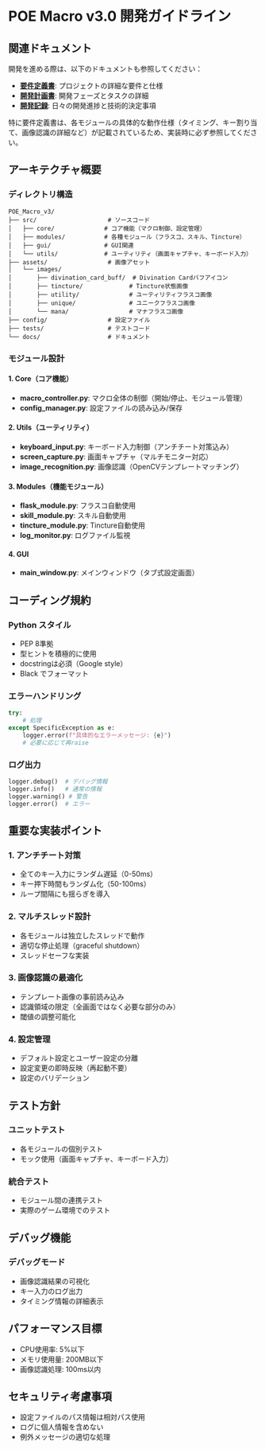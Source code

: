 # POE Macro v3.0 開発ガイドライン

## 関連ドキュメント

開発を進める際は、以下のドキュメントも参照してください：

- **[要件定義書](docs/POE_Macro_v3_要件定義書.md)**: プロジェクトの詳細な要件と仕様
- **[開発計画書](docs/POE_Macro_v3_開発計画書.md)**: 開発フェーズとタスクの詳細
- **[開発記録](CLAUDE.md)**: 日々の開発進捗と技術的決定事項

特に要件定義書は、各モジュールの具体的な動作仕様（タイミング、キー割り当て、画像認識の詳細など）が記載されているため、実装時に必ず参照してください。

## アーキテクチャ概要

### ディレクトリ構造
```
POE_Macro_v3/
├── src/                    # ソースコード
│   ├── core/              # コア機能（マクロ制御、設定管理）
│   ├── modules/           # 各種モジュール（フラスコ、スキル、Tincture）
│   ├── gui/               # GUI関連
│   └── utils/             # ユーティリティ（画面キャプチャ、キーボード入力）
├── assets/                 # 画像アセット
│   └── images/
│       ├── divination_card_buff/  # Divination Cardバフアイコン
│       ├── tincture/             # Tincture状態画像
│       ├── utility/              # ユーティリティフラスコ画像
│       ├── unique/               # ユニークフラスコ画像
│       └── mana/                 # マナフラスコ画像
├── config/                 # 設定ファイル
├── tests/                  # テストコード
└── docs/                   # ドキュメント
```

### モジュール設計

#### 1. Core（コア機能）
- **macro_controller.py**: マクロ全体の制御（開始/停止、モジュール管理）
- **config_manager.py**: 設定ファイルの読み込み/保存

#### 2. Utils（ユーティリティ）
- **keyboard_input.py**: キーボード入力制御（アンチチート対策込み）
- **screen_capture.py**: 画面キャプチャ（マルチモニター対応）
- **image_recognition.py**: 画像認識（OpenCVテンプレートマッチング）

#### 3. Modules（機能モジュール）
- **flask_module.py**: フラスコ自動使用
- **skill_module.py**: スキル自動使用
- **tincture_module.py**: Tincture自動使用
- **log_monitor.py**: ログファイル監視

#### 4. GUI
- **main_window.py**: メインウィンドウ（タブ式設定画面）

## コーディング規約

### Python スタイル
- PEP 8準拠
- 型ヒントを積極的に使用
- docstringは必須（Google style）
- Black でフォーマット

### エラーハンドリング
```python
try:
    # 処理
except SpecificException as e:
    logger.error(f"具体的なエラーメッセージ: {e}")
    # 必要に応じて再raise
```

### ログ出力
```python
logger.debug()  # デバッグ情報
logger.info()   # 通常の情報
logger.warning() # 警告
logger.error()  # エラー
```

## 重要な実装ポイント

### 1. アンチチート対策
- 全てのキー入力にランダム遅延（0-50ms）
- キー押下時間もランダム化（50-100ms）
- ループ間隔にも揺らぎを導入

### 2. マルチスレッド設計
- 各モジュールは独立したスレッドで動作
- 適切な停止処理（graceful shutdown）
- スレッドセーフな実装

### 3. 画像認識の最適化
- テンプレート画像の事前読み込み
- 認識領域の限定（全画面ではなく必要な部分のみ）
- 閾値の調整可能化

### 4. 設定管理
- デフォルト設定とユーザー設定の分離
- 設定変更の即時反映（再起動不要）
- 設定のバリデーション

## テスト方針

### ユニットテスト
- 各モジュールの個別テスト
- モック使用（画面キャプチャ、キーボード入力）

### 統合テスト
- モジュール間の連携テスト
- 実際のゲーム環境でのテスト

## デバッグ機能

### デバッグモード
- 画像認識結果の可視化
- キー入力のログ出力
- タイミング情報の詳細表示

## パフォーマンス目標
- CPU使用率: 5%以下
- メモリ使用量: 200MB以下
- 画像認識処理: 100ms以内

## セキュリティ考慮事項
- 設定ファイルのパス情報は相対パス使用
- ログに個人情報を含めない
- 例外メッセージの適切な処理